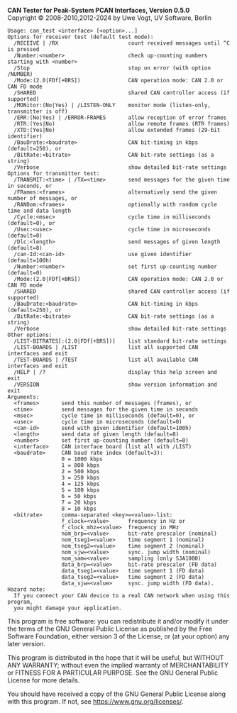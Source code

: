 __CAN Tester for Peak-System PCAN Interfaces, Version 0.5.0__ \
Copyright &copy; 2008-2010,2012-2024 by Uwe Vogt, UV Software, Berlin

```
Usage: can_test <interface> [<option>...]
Options for receiver test (default test mode):
  /RECEIVE | /RX                      count received messages until ^C is pressed
  /Number:<number>                    check up-counting numbers starting with <number>
  /Stop                               stop on error (with option /NUMBER)
  /Mode:(2.0|FDf[+BRS])               CAN operation mode: CAN 2.0 or CAN FD mode
  /SHARED                             shared CAN controller access (if supported)
  /MONitor:(No|Yes) | /LISTEN-ONLY    monitor mode (listen-only, transmitter is off)
  /ERR:(No|Yes) | /ERROR-FRAMES       allow reception of error frames
  /RTR:(Yes|No)                       allow remote frames (RTR frames)
  /XTD:(Yes|No)                       allow extended frames (29-bit identifier)
  /BauDrate:<baudrate>                CAN bit-timing in kbps (default=250), or
  /BitRate:<bitrate>                  CAN bit-rate settings (as a string)
  /Verbose                            show detailed bit-rate settings
Options for transmitter test:
  /TRANSMIT:<time> | /TX=<time>       send messages for the given time in seconds, or
  /FRames:<frames>                    alternatively send the given number of messages, or
  /RANDom:<frames>                    optionally with random cycle time and data length
  /Cycle:<msec>                       cycle time in milliseconds (default=0), or
  /Usec:<usec>                        cycle time in microseconds (default=0)
  /Dlc:<length>                       send messages of given length (default=8)
  /can-Id:<can-id>                    use given identifier (default=100h)
  /Number:<number>                    set first up-counting number (default=0)
  /Mode:(2.0|FDf[+BRS])               CAN operation mode: CAN 2.0 or CAN FD mode
  /SHARED                             shared CAN controller access (if supported)
  /BauDrate:<baudrate>                CAN bit-timing in kbps (default=250), or
  /BitRate:<bitrate>                  CAN bit-rate settings (as a string)
  /Verbose                            show detailed bit-rate settings
Other options:
  /LIST-BITRATES[:(2.0|FDf[+BRS])]    list standard bit-rate settings
  /LIST-BOARDS | /LIST                list all supported CAN interfaces and exit
  /TEST-BOARDS | /TEST                list all available CAN interfaces and exit
  /HELP | /?                          display this help screen and exit
  /VERSION                            show version information and exit
Arguments:
  <frames>       send this number of messages (frames), or
  <time>         send messages for the given time in seconds
  <msec>         cycle time in milliseconds (default=0), or 
  <usec>         cycle time in microseconds (default=0)
  <can-id>       send with given identifier (default=100h)
  <length>       send data of given length (default=8)
  <number>       set first up-counting number (default=0)
  <interface>    CAN interface board (list all with /LIST)
  <baudrate>     CAN baud rate index (default=3):
                 0 = 1000 kbps
                 1 = 800 kbps
                 2 = 500 kbps
                 3 = 250 kbps
                 4 = 125 kbps
                 5 = 100 kbps
                 6 = 50 kbps
                 7 = 20 kbps
                 8 = 10 kbps
  <bitrate>      comma-separated <key>=<value>-list:
                 f_clock=<value>      frequency in Hz or
                 f_clock_mhz=<value>  frequency in MHz
                 nom_brp=<value>      bit-rate prescaler (nominal)
                 nom_tseg1=<value>    time segment 1 (nominal)
                 nom_tseg2=<value>    time segment 2 (nominal)
                 nom_sjw=<value>      sync. jump width (nominal)
                 nom_sam=<value>      sampling (only SJA1000)
                 data_brp=<value>     bit-rate prescaler (FD data)
                 data_tseg1=<value>   time segment 1 (FD data)
                 data_tseg2=<value>   time segment 2 (FD data)
                 data_sjw=<value>     sync. jump width (FD data).
Hazard note:
  If you connect your CAN device to a real CAN network when using this program,
  you might damage your application.
```

This program is free software: you can redistribute it and/or modify
it under the terms of the GNU General Public License as published by
the Free Software Foundation, either version 3 of the License, or
(at your option) any later version.

This program is distributed in the hope that it will be useful,
but WITHOUT ANY WARRANTY; without even the implied warranty of
MERCHANTABILITY or FITNESS FOR A PARTICULAR PURPOSE.  See the
GNU General Public License for more details.

You should have received a copy of the GNU General Public License
along with this program.  If not, see <https://www.gnu.org/licenses/>.

